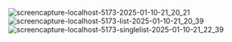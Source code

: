 ![screencapture-localhost-5173-2025-01-10-21_20_21](https://github.com/user-attachments/assets/af31e89b-f1a6-4301-876e-b8a680dd9828)
![screencapture-localhost-5173-list-2025-01-10-21_20_39](https://github.com/user-attachments/assets/f6297e58-7ec3-4e9c-b400-eb572a5cfba3)
![screencapture-localhost-5173-singlelist-2025-01-10-21_22_39](https://github.com/user-attachments/assets/a29edbba-1da4-413c-b250-3028308db759)
